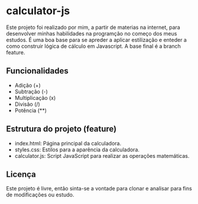 # calculator-js
Este projeto foi realizado por mim, a partir de materias na internet, para desenvolver minhas habilidades na programção no começo dos meus estudos.
É uma boa base para se apreder a aplicar estilização e enteder a como construir lógica de cálculo em Javascript. A base final é a branch feature.

## Funcionalidades
- Adição (+)
- Subtração (-)
- Multiplicação (x)
- Divisão (/)
- Potência (**)

## Estrutura do projeto (feature)
- index.html: Página principal da calculadora.
- styles.css: Estilos para a aparência da calculadora.
- calculator.js: Script JavaScript para realizar as operações matemáticas.

## Licença
Este projeto é livre, então sinta-se a vontade para clonar e analisar para fins de modificações ou estudo.
